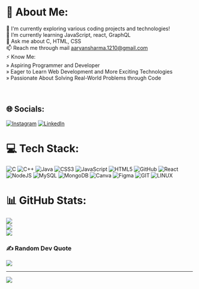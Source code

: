 # 💫 About Me:
🔭 I'm currently exploring various coding projects and technologies!<br>🌱 I’m currently learning JavaScript, react, GraphQL<br>💬 Ask me about C, HTML, CSS<br>📫 Reach me through mail aaryansharma.1210@gmail.com<br>⚡ Know Me:<br>    » Aspiring Programmer and Developer<br>    » Eager to Learn Web Development and More Exciting Technologies<br>    » Passionate About Solving Real-World Problems through Code<br><br><br>


## 🌐 Socials:
[![Instagram](https://img.shields.io/badge/Instagram-%23E4405F.svg?logo=Instagram&logoColor=white)](https://instagram.com/myselffaryan) [![LinkedIn](https://img.shields.io/badge/LinkedIn-%230077B5.svg?logo=linkedin&logoColor=white)](https://linkedin.com/in/aryan-sharma-45a8a4263) 

# 💻 Tech Stack:
![C](https://img.shields.io/badge/c-%2300599C.svg?style=plastic&logo=c&logoColor=white) ![C++](https://img.shields.io/badge/c++-%2300599C.svg?style=plastic&logo=c%2B%2B&logoColor=white) ![Java](https://img.shields.io/badge/java-%23ED8B00.svg?style=plastic&logo=java&logoColor=white) ![CSS3](https://img.shields.io/badge/css3-%231572B6.svg?style=plastic&logo=css3&logoColor=white) ![JavaScript](https://img.shields.io/badge/javascript-%23323330.svg?style=plastic&logo=javascript&logoColor=%23F7DF1E) ![HTML5](https://img.shields.io/badge/html5-%23E34F26.svg?style=plastic&logo=html5&logoColor=white) ![GitHub](https://img.shields.io/badge/GitHub-%23121011.svg?style=plastic&logo=github&logoColor=white) ![React](https://img.shields.io/badge/react-%2320232a.svg?style=plastic&logo=react&logoColor=%2361DAFB) ![NodeJS](https://img.shields.io/badge/node.js-6DA55F?style=plastic&logo=node.js&logoColor=white) ![MySQL](https://img.shields.io/badge/mysql-%2300f.svg?style=plastic&logo=mysql&logoColor=white) ![MongoDB](https://img.shields.io/badge/MongoDB-%234ea94b.svg?style=plastic&logo=mongodb&logoColor=white) ![Canva](https://img.shields.io/badge/Canva-%2300C4CC.svg?style=plastic&logo=Canva&logoColor=white) 	![Figma](https://img.shields.io/badge/figma-%23F24E1E.svg?style=plastic&logo=figma&logoColor=white) ![GIT](https://img.shields.io/badge/Git-fc6d26?style=plastic&logo=git&logoColor=white) ![LINUX](https://img.shields.io/badge/Linux-FCC624?style=plastic&logo=linux&logoColor=black)
# 📊 GitHub Stats:
![](https://github-readme-stats.vercel.app/api?username=myselfaryan&theme=dark&hide_border=false&include_all_commits=false&count_private=false)<br/>
![](https://github-readme-streak-stats.herokuapp.com/?user=myselfaryan&theme=dark&hide_border=false)<br/>
![](https://github-readme-stats.vercel.app/api/top-langs/?username=myselfaryan&theme=dark&hide_border=false&include_all_commits=false&count_private=false&layout=compact)

### ✍️ Random Dev Quote
![](https://quotes-github-readme.vercel.app/api?type=horizontal&theme=dark)

---
[![](https://visitcount.itsvg.in/api?id=myselfaryan&icon=0&color=0)](https://visitcount.itsvg.in)

<!-- Proudly created with GPRM ( https://gprm.itsvg.in ) -->
